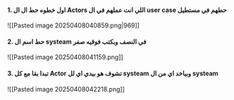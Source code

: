 #### 1. اول خطوه حط ال ال Actors اللي انت عملهم في ال user case حطهم في مستطيل

![[Pasted image 20250408040859.png|969]]

#### 2.  حط اسم ال systeam في النصف وبكتب فوقيه صفر

![[Pasted image 20250408041159.png]]


#### 3. تبدا بقا مع كل Actor تشوف هو بيدي اي لل systeam وبياخد اي من ال systeam

![[Pasted image 20250408042218.png]]


